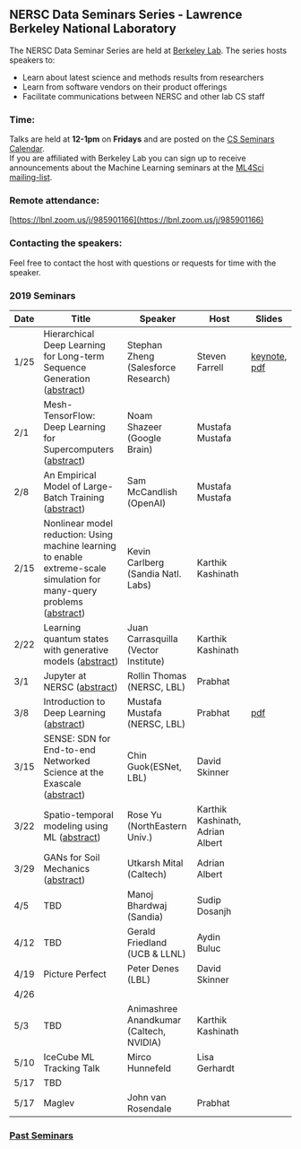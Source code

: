 ## NERSC Data Seminars Series - Lawrence Berkeley National Laboratory

The NERSC Data Seminar Series are held at [Berkeley Lab](lbl.gov). The series hosts speakers to:
- Learn about latest science and methods results from researchers
- Learn from software vendors on their product offerings
- Facilitate communications between NERSC and other lab CS staff
  
### Time:
Talks are held at **12-1pm** on **Fridays** and are posted on the [CS Seminars Calendar](https://www.nersc.gov/events/cs-seminars/).  
If you are affiliated with Berkeley Lab you can sign up to receive announcements about the Machine Learning seminars at the [ML4Sci mailing-list](https://groups.google.com/a/lbl.gov/forum/#!forum/ml4sci).
 

### Remote attendance:
[https://lbnl.zoom.us/j/985901166](https://lbnl.zoom.us/j/985901166)
 
### Contacting the speakers:
Feel free to contact the host with questions or requests for time with the speaker.

### 2019 Seminars
|Date |Title                |Speaker                 |Host               |Slides       |
|-----|---------------------|------------------------|-------------------|-------------|
|1/25 |Hierarchical Deep Learning for Long-term Sequence Generation   ([abstract](abstracts/2019-01-25.md))|Stephan Zheng (Salesforce Research)  |Steven Farrell   |[keynote][2], [pdf][1]|
|2/1  |Mesh-TensorFlow: Deep Learning for Supercomputers              ([abstract](abstracts/2019-02-01.md))|Noam Shazeer (Google Brain)          |Mustafa Mustafa  | |
|2/8  |An Empirical Model of Large-Batch Training                     ([abstract](abstracts/2019-02-08.md))|Sam McCandlish (OpenAI)              |Mustafa Mustafa  | |
|2/15 |Nonlinear model reduction: Using machine learning to enable extreme-scale simulation for many-query problems ([abstract](abstracts/2019-02-15.md))|Kevin Carlberg (Sandia Natl. Labs)|Karthik Kashinath | |
|2/22 |Learning quantum states with generative models                 ([abstract](abstracts/2019-02-22.md))|Juan Carrasquilla (Vector Institute) |Karthik Kashinath  | |
|3/1  |Jupyter at NERSC                                               ([abstract](abstracts/2019-03-01.md))|Rollin Thomas (NERSC, LBL)           |Prabhat    | |
|3/8  |Introduction to Deep Learning                                  ([abstract](abstracts/2019-03-08.md))|Mustafa Mustafa (NERSC, LBL)         |Prabhat  |[pdf][3] |
|3/15 |SENSE: SDN for End-to-end Networked Science at the Exascale    ([abstract](abstracts/2019-03-15.md))|Chin Guok(ESNet, LBL)                |David Skinner | |
|3/22 |Spatio-temporal modeling using ML                              ([abstract](abstracts/2019-03-22.md))|Rose Yu (NorthEastern Univ.)         |Karthik Kashinath, Adrian Albert  | |
|3/29 |GANs for Soil Mechanics                                        ([abstract](abstracts/2019-03-29.md))|Utkarsh Mital (Caltech)              |Adrian Albert  | |
|4/5  |TBD                                                                                                 |Manoj Bhardwaj (Sandia)              |Sudip Dosanjh  | |
|4/12 |TBD                                                                                                 |Gerald Friedland (UCB & LLNL)        |Aydin Buluc  | |
|4/19 |Picture Perfect                                                                                     |Peter Denes (LBL)                    |David Skinner  | |
|4/26 |                                                                                                    |                    |  | |
|5/3  |TBD                                                                                                 |Animashree Anandkumar (Caltech, NVIDIA)|Karthik Kashinath  | |
|5/10 |IceCube ML Tracking Talk                                                                            |Mirco Hunnefeld                      |Lisa Gerhardt  | |
|5/17 |TBD                                                                                                 |                      |  | |
|5/17 |Maglev                                                                                              |John van Rosendale    |Prabhat  | |

### [Past Seminars](https://www.nersc.gov/events/nersc-data-seminar/past-seminars/)

[1]: https://drive.google.com/open?id=1uTJjAPPnvY4ds0_02_jeYP9Uh3NyX8KG
[2]: https://drive.google.com/open?id=141SLMMx1mmJp3ZssruJ_AIR7K9OtSAPh
[3]: https://docs.google.com/presentation/d/1haI_h9jbvcSyM_ngCSC9-ZknLBJ6JDqVlb7NXk4NA3Y/edit#slide=id.g4c14c04cdd_0_111
